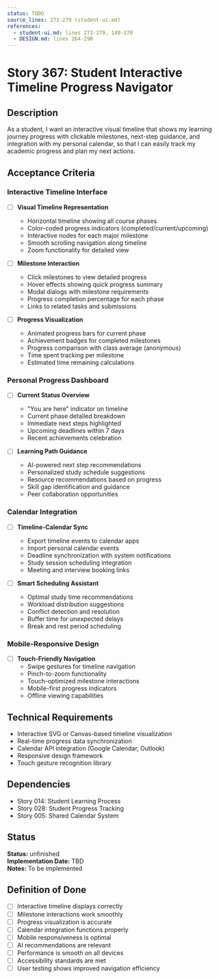 ```yaml
---
status: TODO
source_lines: 273-279 (student-ui.md)
references:
  - student-ui.md: lines 273-279, 149-170
  - DESIGN.md: lines 264-290
---
```


# Story 367: Student Interactive Timeline Progress Navigator

## Description
As a student, I want an interactive visual timeline that shows my learning journey progress with clickable milestones, next-step guidance, and integration with my personal calendar, so that I can easily track my academic progress and plan my next actions.

## Acceptance Criteria

### Interactive Timeline Interface
- [ ] **Visual Timeline Representation**
  - Horizontal timeline showing all course phases
  - Color-coded progress indicators (completed/current/upcoming)
  - Interactive nodes for each major milestone
  - Smooth scrolling navigation along timeline
  - Zoom functionality for detailed view

- [ ] **Milestone Interaction**
  - Click milestones to view detailed progress
  - Hover effects showing quick progress summary
  - Modal dialogs with milestone requirements
  - Progress completion percentage for each phase
  - Links to related tasks and submissions

- [ ] **Progress Visualization**
  - Animated progress bars for current phase
  - Achievement badges for completed milestones
  - Progress comparison with class average (anonymous)
  - Time spent tracking per milestone
  - Estimated time remaining calculations

### Personal Progress Dashboard
- [ ] **Current Status Overview**
  - "You are here" indicator on timeline
  - Current phase detailed breakdown
  - Immediate next steps highlighted
  - Upcoming deadlines within 7 days
  - Recent achievements celebration

- [ ] **Learning Path Guidance**
  - AI-powered next step recommendations
  - Personalized study schedule suggestions
  - Resource recommendations based on progress
  - Skill gap identification and guidance
  - Peer collaboration opportunities

### Calendar Integration
- [ ] **Timeline-Calendar Sync**
  - Export timeline events to calendar apps
  - Import personal calendar events
  - Deadline synchronization with system notifications
  - Study session scheduling integration
  - Meeting and interview booking links

- [ ] **Smart Scheduling Assistant**
  - Optimal study time recommendations
  - Workload distribution suggestions
  - Conflict detection and resolution
  - Buffer time for unexpected delays
  - Break and rest period scheduling

### Mobile-Responsive Design
- [ ] **Touch-Friendly Navigation**
  - Swipe gestures for timeline navigation
  - Pinch-to-zoom functionality
  - Touch-optimized milestone interactions
  - Mobile-first progress indicators
  - Offline viewing capabilities

## Technical Requirements
- Interactive SVG or Canvas-based timeline visualization
- Real-time progress data synchronization
- Calendar API integration (Google Calendar, Outlook)
- Responsive design framework
- Touch gesture recognition library

## Dependencies
- Story 014: Student Learning Process
- Story 028: Student Progress Tracking
- Story 005: Shared Calendar System


## Status
**Status:** unfinished  
**Implementation Date:** TBD  
**Notes:** To be implemented
## Definition of Done
- [ ] Interactive timeline displays correctly
- [ ] Milestone interactions work smoothly
- [ ] Progress visualization is accurate
- [ ] Calendar integration functions properly
- [ ] Mobile responsiveness is optimal
- [ ] AI recommendations are relevant
- [ ] Performance is smooth on all devices
- [ ] Accessibility standards are met
- [ ] User testing shows improved navigation efficiency